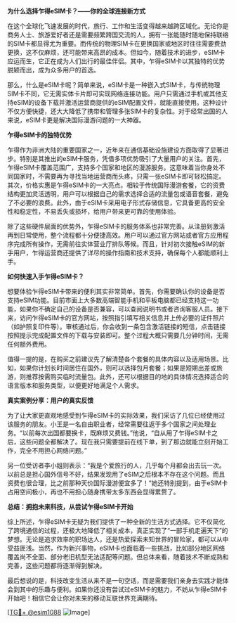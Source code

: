 **为什么选择乍得eSIM卡？——你的全球连接新方式**

在这个全球化飞速发展的时代，旅行、工作和生活变得越来越跨区域化。无论你是商务人士、旅游爱好者还是需要频繁跨国交流的人，拥有一张能随时随地保持联络的SIM卡都显得尤为重要。而传统的物理SIM卡在更换国家或地区时往往需要费劲更换，这不仅麻烦，还可能带来高昂的成本。但如今，随着技术的进步，eSIM卡应运而生，它正在成为人们出行的最佳伴侣。其中，乍得eSIM卡以其独特的优势脱颖而出，成为众多用户的首选。

那么，什么是eSIM卡呢？简单来说，eSIM卡是一种嵌入式SIM卡，与传统物理SIM卡不同，它无需实体卡片即可实现网络连接功能。用户只需通过手机或其他支持eSIM的设备下载并激活运营商提供的eSIM配置文件，就能直接使用。这种设计不仅方便快捷，还大大降低了携带和管理多张SIM卡的复杂性。对于经常出国的人来说，eSIM卡更是解决国际漫游问题的一大神器。

**乍得eSIM卡的独特优势**

乍得作为非洲大陆的重要国家之一，近年来在通信基础设施建设方面取得了显著进步。特别是其推出的eSIM卡服务，凭借多项优势吸引了大量用户的关注。首先，乍得eSIM卡覆盖范围广，支持多个国家和地区的漫游服务。这意味着当你身处不同国家时，不需要再为寻找当地运营商而头疼，只需一张eSIM卡即可轻松搞定。其次，价格实惠是乍得eSIM卡的一大亮点。相较于传统国际漫游套餐，它的资费结构更加灵活透明，用户可以根据自己的需求选择合适的流量包或语音套餐，避免了不必要的浪费。此外，由于eSIM卡采用电子形式存储信息，它具备更高的安全性和稳定性，不易丢失或损坏，给用户带来更可靠的使用体验。

除了这些硬件层面的优势外，乍得eSIM卡的服务体系也非常完善。从注册到激活再到日常使用，整个流程都十分便捷高效。用户可以通过官方网站或者官方应用程序完成所有操作，无需前往实体营业厅排队等候。而且，针对初次接触eSIM的新手用户，乍得运营商还提供了详尽的操作指南和技术支持，确保每个人都能顺利上手。

**如何快速入手乍得eSIM卡？**

想要体验乍得eSIM卡带来的便利其实非常简单。首先，你需要确认你的设备是否支持eSIM功能。目前市面上大多数高端智能手机和平板电脑都已经支持这一功能，如果你不确定自己的设备是否兼容，可以查阅说明书或者咨询客服人员。接下来，访问乍得eSIM卡的官方网站，按照指引填写相关信息并上传必要的证件照片（如护照复印件等）。审核通过后，你会收到一条包含激活链接的短信，点击链接按照提示完成配置文件的下载与安装即可。整个过程大概只需要几分钟时间，无需任何额外费用。

值得一提的是，在购买之前建议先了解清楚各个套餐的具体内容以及适用场景。比如，如果你计划长时间居住在国外，则可以选择包月套餐；如果是短期出差或旅游，则推荐按需购买临时流量包。此外，还可以根据目的地的具体情况选择适合的语言版本和服务类型，以便更好地满足个人需求。

**真实案例分享：用户的真实反馈**

为了让大家更直观地感受到乍得eSIM卡的实际效果，我们采访了几位已经使用过该服务的朋友。小王是一名自由职业者，经常需要往返于多个国家之间处理业务。“以前每次出国都要换卡，既麻烦又费钱。”他说，“自从用了乍得eSIM卡之后，这些问题全都解决了。现在我只需要提前在线下单，到了那边就能立刻开始工作，完全不用担心网络问题。”

另一位受访者李小姐则表示：“我是个爱旅行的人，几乎每个月都会出去玩一次。以前总是担心国外信号不好，结果发现用了eSIM之后根本不存在这个问题。而且资费也很合理，比之前那种天价国际漫游便宜多了！”她还特别提到，由于eSIM卡占用空间极小，再也不用担心随身携带太多东西会显得累赘了。

**总结：拥抱未来科技，从尝试乍得eSIM卡开始**

综上所述，乍得eSIM卡无疑为我们提供了一种全新的生活方式选择。它不仅简化了跨境通信的过程，还极大地降低了相关成本，真正实现了“一部手机走遍天下”的梦想。无论是追求效率的职场达人，还是热爱探索未知世界的冒险家，都可以从中受益匪浅。当然，作为新兴事物，eSIM卡也面临着一些挑战，比如部分地区网络覆盖尚不全面、部分老旧机型无法适配等问题。但总体来看，随着技术不断成熟和完善，这些问题都将逐渐得到解决。

最后想说的是，科技改变生活从来不是一句空话，而是需要我们亲身去实践才能体会到其中的乐趣与便利。如果你还没有尝试过eSIM卡的魅力，不妨从乍得eSIM卡开始吧！相信它会让你对未来的移动互联世界充满期待。

[[TG💪+ @esim1088](https://t.me/s/esim1088) ![Image](https://i.postimg.cc/4NQfJmqS/Snipaste-2025-05-13-00-14-12.png)]
